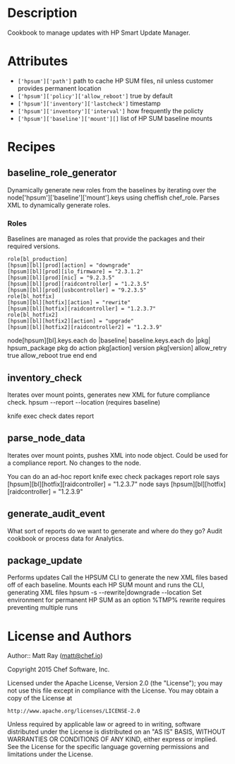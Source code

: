 # Description #
Cookbook to manage updates with HP Smart Update Manager.

# Attributes #

* `['hpsum']['path']` path to cache HP SUM files, nil unless customer provides permanent location
* `['hpsum']['policy']['allow_reboot']` true by default
* `['hpsum']['inventory']['lastcheck']` timestamp
* `['hpsum']['inventory']['interval']` how frequently the policty
* `['hpsum']['baseline']['mount'][]` list of HP SUM baseline mounts

# Recipes #

## baseline_role_generator ##
Dynamically generate new roles from the baselines by iterating over the node['hpsum']['baseline']['mount'].keys using cheffish chef_role. Parses XML to dynamically generate roles.

### Roles ###
Baselines are managed as roles that provide the packages and their required versions.

```
role[bl_production]
[hpsum][bl][prod][action] = "downgrade"
[hpsum][bl][prod][ilo_firmware] = "2.3.1.2"
[hpsum][bl][prod][nic] = "9.2.3.5"
[hpsum][bl][prod][raidcontroller] = "1.2.3.5"
[hpsum][bl][prod][usbcontroller] = "9.2.3.5"
role[bl_hotfix]
[hpsum][bl][hotfix][action] = "rewrite"
[hpsum][bl][hotfix][raidcontroller] = "1.2.3.7"
role[bl_hotfix2]
[hpsum][bl][hotfix2][action] = "upgrade"
[hpsum][bl][hotfix2][raidcontroller2] = "1.2.3.9"
```

node[hpsum][bl].keys.each do |baseline|
  baseline.keys.each do |pkg|
    hpsum_package pkg do
      action pkg[action]
      version pkg[version]
      allow_retry true
      allow_reboot true
    end
end

## inventory_check ##
Iterates over mount points, generates new XML for future compliance check.
hpsum --report --location (requires baseline)

knife exec check dates report

## parse_node_data ##
Iterates over mount points, pushes XML into node object. Could be used for a compliance report. No changes to the node.

You can do an ad-hoc report
knife exec check packages report
role says
[hpsum][bl][hotfix][raidcontroller] = "1.2.3.7"
node says
[hpsum][bl][hotfix][raidcontroller] = "1.2.3.9"

## generate_audit_event ##
What sort of reports do we want to generate and where do they go? Audit cookbook or process data for Analytics.

## package_update ##
Performs updates
Call the HPSUM CLI to generate the new XML files based off of each baseline.
Mounts each HP SUM mount and runs the CLI, generating XML files
hpsum -s --rewrite|downgrade --location
Set environment for permanent HP SUM as an option %TMP%
rewrite requires preventing multiple runs

# License and Authors #

Author:: Matt Ray (<matt@chef.io>)

Copyright 2015 Chef Software, Inc.

Licensed under the Apache License, Version 2.0 (the "License");
you may not use this file except in compliance with the License.
You may obtain a copy of the License at

    http://www.apache.org/licenses/LICENSE-2.0

Unless required by applicable law or agreed to in writing, software
distributed under the License is distributed on an "AS IS" BASIS,
WITHOUT WARRANTIES OR CONDITIONS OF ANY KIND, either express or implied.
See the License for the specific language governing permissions and
limitations under the License.
